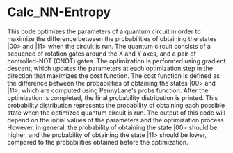 # Calc_NN-Entropy
This code optimizes the parameters of a quantum circuit in order to maximize the difference between the probabilities of obtaining the states |00> and |11> when the circuit is run. The quantum circuit consists of a sequence of rotation gates around the X and Y axes, and a pair of controlled-NOT (CNOT) gates.
The optimization is performed using gradient descent, which updates the parameters at each optimization step in the direction that maximizes the cost function. The cost function is defined as the difference between the probabilities of obtaining the states |00> and |11>, which are computed using PennyLane's probs function.
After the optimization is completed, the final probability distribution is printed. This probability distribution represents the probability of obtaining each possible state when the optimized quantum circuit is run.
The output of this code will depend on the initial values of the parameters and the optimization process. However, in general, the probability of obtaining the state |00> should be higher, and the probability of obtaining the state |11> should be lower, compared to the probabilities obtained before the optimization.
